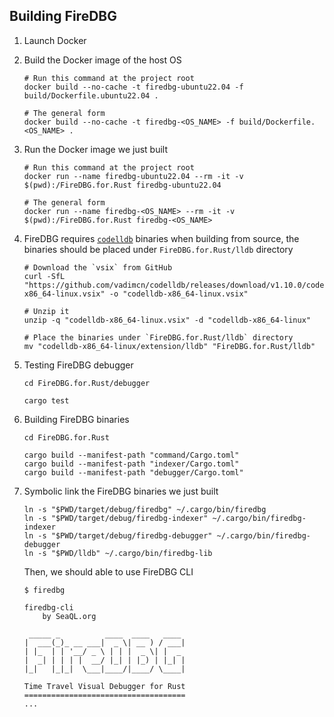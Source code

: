 ## Building FireDBG

1. Launch Docker

2. Build the Docker image of the host OS

    ```shell
    # Run this command at the project root
    docker build --no-cache -t firedbg-ubuntu22.04 -f build/Dockerfile.ubuntu22.04 .

    # The general form
    docker build --no-cache -t firedbg-<OS_NAME> -f build/Dockerfile.<OS_NAME> .
    ```

3. Run the Docker image we just built

    ```shell
    # Run this command at the project root
    docker run --name firedbg-ubuntu22.04 --rm -it -v $(pwd):/FireDBG.for.Rust firedbg-ubuntu22.04

    # The general form
    docker run --name firedbg-<OS_NAME> --rm -it -v $(pwd):/FireDBG.for.Rust firedbg-<OS_NAME>
    ```

4. FireDBG requires [`codelldb`](https://github.com/vadimcn/codelldb) binaries when building from source, the binaries should be placed under `FireDBG.for.Rust/lldb` directory

    ```shell
    # Download the `vsix` from GitHub
    curl -SfL "https://github.com/vadimcn/codelldb/releases/download/v1.10.0/codelldb-x86_64-linux.vsix" -o "codelldb-x86_64-linux.vsix"

    # Unzip it
    unzip -q "codelldb-x86_64-linux.vsix" -d "codelldb-x86_64-linux"

    # Place the binaries under `FireDBG.for.Rust/lldb` directory
    mv "codelldb-x86_64-linux/extension/lldb" "FireDBG.for.Rust/lldb"
    ```

5. Testing FireDBG debugger

    ```shell
    cd FireDBG.for.Rust/debugger

    cargo test
    ```

6. Building FireDBG binaries

    ```shell
    cd FireDBG.for.Rust

    cargo build --manifest-path "command/Cargo.toml"
    cargo build --manifest-path "indexer/Cargo.toml"
    cargo build --manifest-path "debugger/Cargo.toml"
    ```

7. Symbolic link the FireDBG binaries we just built

    ```shell
    ln -s "$PWD/target/debug/firedbg" ~/.cargo/bin/firedbg
    ln -s "$PWD/target/debug/firedbg-indexer" ~/.cargo/bin/firedbg-indexer
    ln -s "$PWD/target/debug/firedbg-debugger" ~/.cargo/bin/firedbg-debugger
    ln -s "$PWD/lldb" ~/.cargo/bin/firedbg-lib
    ```

    Then, we should able to use FireDBG CLI

    ```
    $ firedbg

    firedbg-cli
        by SeaQL.org

     _____ _          ____  ____   ____
    |  ___(_)_ __ ___|  _ \| __ ) / ___|
    | |_  | | '__/ _ \ | | |  _ \| |  _
    |  _| | | | |  __/ |_| | |_) | |_| |
    |_|   |_|_|  \___|____/|____/ \____|

    Time Travel Visual Debugger for Rust
    ====================================
    ...
    ```
